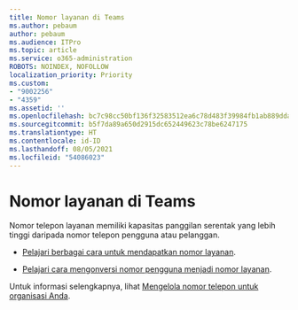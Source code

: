 ```yaml
---
title: Nomor layanan di Teams
ms.author: pebaum
author: pebaum
ms.audience: ITPro
ms.topic: article
ms.service: o365-administration
ROBOTS: NOINDEX, NOFOLLOW
localization_priority: Priority
ms.custom:
- "9002256"
- "4359"
ms.assetid: ''
ms.openlocfilehash: bc7c98cc50bf136f32583512ea6c78d483f39984fb1ab889dda19d1c1391e90f
ms.sourcegitcommit: b5f7da89a650d2915dc652449623c78be6247175
ms.translationtype: HT
ms.contentlocale: id-ID
ms.lasthandoff: 08/05/2021
ms.locfileid: "54086023"
---
```

# <a name="service-numbers-in-teams"></a>Nomor layanan di Teams

Nomor telepon layanan memiliki kapasitas panggilan serentak yang lebih tinggi daripada nomor telepon pengguna atau pelanggan. 

- [Pelajari berbagai cara untuk mendapatkan nomor layanan](https://docs.microsoft.com/microsoftteams/getting-service-phone-numbers). 

- [Pelajari cara mengonversi nomor pengguna menjadi nomor layanan](https://docs.microsoft.com/microsoftteams/manage-phone-numbers-for-your-organization/phone-number-management-for-the-u-s).

Untuk informasi selengkapnya, lihat [Mengelola nomor telepon untuk organisasi Anda](https://docs.microsoft.com/microsoftteams/manage-phone-numbers-for-your-organization/manage-phone-numbers-for-your-organization).
